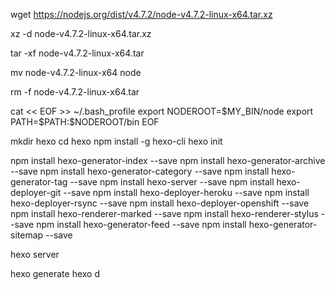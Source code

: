 


wget https://nodejs.org/dist/v4.7.2/node-v4.7.2-linux-x64.tar.xz

xz -d node-v4.7.2-linux-x64.tar.xz

tar -xf node-v4.7.2-linux-x64.tar


mv node-v4.7.2-linux-x64 node

rm -f node-v4.7.2-linux-x64.tar

cat << EOF >> ~/.bash_profile
export NODEROOT=\$MY_BIN/node
export PATH=\$PATH:\$NODEROOT/bin
EOF


mkdir hexo
cd hexo
npm install -g hexo-cli
hexo init


npm install hexo-generator-index --save
npm install hexo-generator-archive --save
npm install hexo-generator-category --save
npm install hexo-generator-tag --save
npm install hexo-server --save
npm install hexo-deployer-git --save
npm install hexo-deployer-heroku --save
npm install hexo-deployer-rsync --save
npm install hexo-deployer-openshift --save
npm install hexo-renderer-marked --save
npm install hexo-renderer-stylus --save
npm install hexo-generator-feed --save
npm install hexo-generator-sitemap --save

hexo server

hexo generate
hexo d

